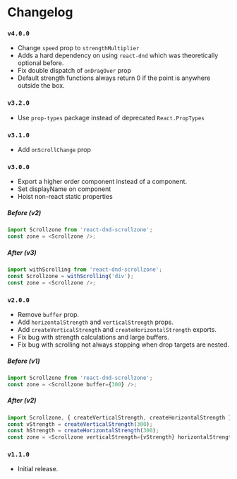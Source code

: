 # Changelog

### `v4.0.0`
* Change `speed` prop to `strengthMultiplier`
* Adds a hard dependency on using `react-dnd` which was theoretically
  optional before.
* Fix double dispatch of `onDragOver` prop
* Default strength functions always return 0 if the point is anywhere
  outside the box.

### `v3.2.0`
* Use `prop-types` package instead of deprecated `React.PropTypes`

### `v3.1.0`
* Add `onScrollChange` prop

### `v3.0.0`
* Export a higher order component instead of a component.
* Set displayName on component
* Hoist non-react static properties

##### Before (v2)
```js
import Scrollzone from 'react-dnd-scrollzone';
const zone = <Scrollzone />;
```

##### After (v3)
```js
import withScrolling from 'react-dnd-scrollzone';
const Scrollzone = withScrolling('div');
const zone = <Scrollzone />;
```

### `v2.0.0`
* Remove `buffer` prop.
* Add `horizontalStrength` and `verticalStrength` props.
* Add `createVerticalStrength` and `createHorizontalStrength` exports.
* Fix bug with strength calculations and large buffers.
* Fix bug with scrolling not always stopping when drop targets are nested.

##### Before (v1)
```js
import Scrollzone from 'react-dnd-scrollzone';
const zone = <Scrollzone buffer={300} />;
```

##### After (v2)
```js
import Scrollzone, { createVerticalStrength, createHorizontalStrength } from 'react-dnd-scrollzone';
const vStrength = createVerticalStrength(300);
const hStrength = createHorizontalStrength(300);
const zone = <Scrollzone verticalStrength={vStrength} horizontalStrength={hStrength} />;
```

### `v1.1.0`
* Initial release.
